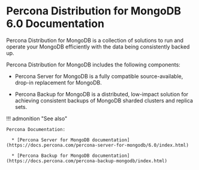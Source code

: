 # Percona Distribution for MongoDB 6.0 Documentation

Percona Distribution for MongoDB is a collection of solutions to run and operate your
MongoDB efficiently with the data being consistently backed up.

Percona Distribution for MongoDB includes the following components:

* Percona Server for MongoDB is a fully compatible source-available, drop-in replacement
for MongoDB.

* Percona Backup for MongoDB is a distributed, low-impact solution for achieving
consistent backups of MongoDB sharded clusters and replica sets.

!!! admonition "See also"

    Percona Documentation:

      * [Percona Server for MongoDB documentation](https://docs.percona.com/percona-server-for-mongodb/6.0/index.html)
      
      * [Percona Backup for MongoDB documentation](https://docs.percona.com/percona-backup-mongodb/index.html)

